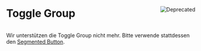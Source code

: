 <div style="display: inline-flex; align-items: center; justify-content: space-between; width: 100%;">
    <h1>Toggle Group</h1>
    <img src="assets/deprecated.png" alt="Deprecated" />
</div>

Wir unterstützen die Toggle Group nicht mehr. Bitte verwende stattdessen den [Segmented Button](?path=/usage/components-segmented-button--standard).
